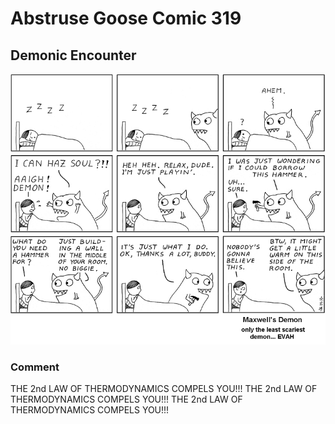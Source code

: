 # Abstruse Goose Comic 319
## Demonic Encounter

![image](what_an_excellent_day_for_an_exorcism.png)
### Comment
THE 2nd LAW OF THERMODYNAMICS COMPELS YOU!!!  THE 2nd LAW OF THERMODYNAMICS COMPELS YOU!!!  THE 2nd LAW OF THERMODYNAMICS COMPELS YOU!!!
